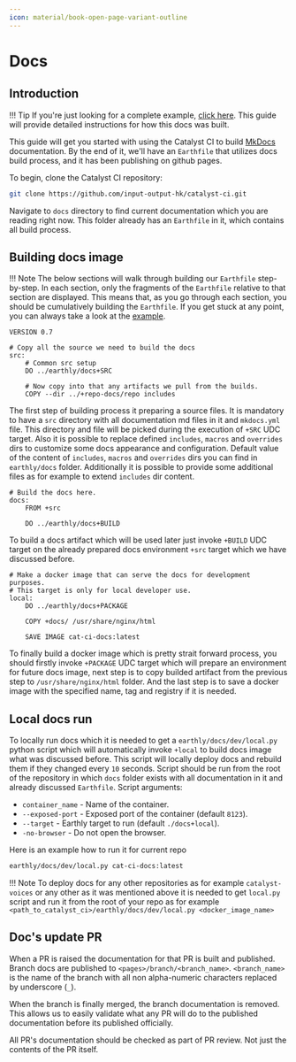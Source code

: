 ```yaml
---
icon: material/book-open-page-variant-outline
---
```


# Docs

## Introduction

<!-- markdownlint-disable max-one-sentence-per-line -->
!!! Tip
    If you're just looking for a complete example,
    [click here](https://github.com/input-output-hk/catalyst-ci/blob/master/docs/Earthfile).
    This guide will provide detailed instructions for how this docs was built.
<!-- markdownlint-enable max-one-sentence-per-line -->

This guide will get you started with using the Catalyst CI to build [MkDocs](https://www.mkdocs.org) documentation.
By the end of it, we'll have an `Earthfile`
that utilizes docs build process, and it has been publishing on github pages.

To begin, clone the Catalyst CI repository:

```bash
git clone https://github.com/input-output-hk/catalyst-ci.git
```

Navigate to `docs` directory to find current documentation
which you are reading right now.
This folder already has an `Earthfile` in it, which contains all build process.

## Building docs image

<!-- markdownlint-disable max-one-sentence-per-line -->
!!! Note
    The below sections will walk through building our `Earthfile` step-by-step.
    In each section, only the fragments of the `Earthfile` relative to that section are displayed.
    This means that, as you go through each section, you should be cumulatively building the `Earthfile`.
    If you get stuck at any point, you can always take a look at the
    [example](https://github.com/input-output-hk/catalyst-ci/blob/master/docs/Earthfile).
<!-- markdownlint-enable max-one-sentence-per-line -->

```Earthfile
VERSION 0.7

# Copy all the source we need to build the docs
src:
    # Common src setup
    DO ../earthly/docs+SRC

    # Now copy into that any artifacts we pull from the builds.
    COPY --dir ../+repo-docs/repo includes
```

The first step of building process it preparing a source files.
It is mandatory to have a `src` directory with all documentation md files in it and `mkdocs.yml` file.
This directory and file will be picked during the execution of `+SRC` UDC target.
Also it is possible to replace defined `includes`, `macros` and `overrides` dirs
to customize some docs appearance and configuration.
Default value of the content of `includes`, `macros` and `overrides` dirs you can find in `earthly/docs` folder.
Additionally it is possible to provide some additional files as for example to extend `includes` dir content.

```Earthfile
# Build the docs here.
docs:
    FROM +src

    DO ../earthly/docs+BUILD
```

To build a docs artifact which will be used later just invoke `+BUILD` UDC target
on the already prepared docs environment `+src` target which we have discussed before.

```Earthfile
# Make a docker image that can serve the docs for development purposes.
# This target is only for local developer use.
local:
    DO ../earthly/docs+PACKAGE

    COPY +docs/ /usr/share/nginx/html

    SAVE IMAGE cat-ci-docs:latest
```

To finally build a docker image which is pretty strait forward process,
you should firstly invoke `+PACKAGE` UDC target which will prepare an environment for future docs image,
next step is to copy builded artifact from the previous step to `/usr/share/nginx/html` folder.
And the last step is to save a docker image with the specified name, tag and registry if it is needed.

## Local docs run

To locally run docs which it is needed to get a `earthly/docs/dev/local.py` python script
which will automatically invoke `+local` to build docs image what was discussed before.
This script will locally deploy docs and rebuild them if they changed every `10` seconds.
Script should be run from the root of the repository in which `docs` folder exists
with all documentation in it and already discussed `Earthfile`.
Script arguments:

* `container_name` - Name of the container.
* `--exposed-port` - Exposed port of the container (default `8123`).
* `--target` - Earthly target to run (default `./docs+local`).
* `-no-browser` - Do not open the browser.

Here is an example how to run it for current repo

```bash
earthly/docs/dev/local.py cat-ci-docs:latest
```

<!-- markdownlint-disable max-one-sentence-per-line -->
!!! Note
    To deploy docs for any other repositories as for example `catalyst-voices` or any other
    as it was mentioned above it is needed to get `local.py` script and run it from the root
    of your repo as for example `<path_to_catalyst_ci>/earthly/docs/dev/local.py <docker_image_name>`
<!-- markdownlint-enable max-one-sentence-per-line -->

## Doc's update PR

When a PR is raised the documentation for that PR is built and published.
Branch docs are published to `<pages>/branch/<branch_name>`.
`<branch_name>` is the name of the branch with all non alpha-numeric characters replaced by underscore (`_`).

When the branch is finally merged, the branch documentation is removed.
This allows us to easily validate what any PR will do to the published documentation before its published officially.

All PR's documentation should be checked as part of PR review.
Not just the contents of the PR itself.
